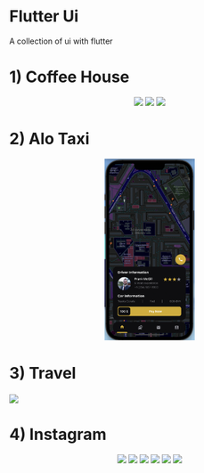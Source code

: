 # Flutter Ui
A collection of ui with flutter

<h1>1) Coffee House</h1>
<div align="center">
<img src="screenshots/coffee_house_home.png" width="32%">
<img src="screenshots/coffee_house_coffee.png" width="32%">
<img src="screenshots/coffee_house_checkout.png" width="32%">
</div>

<h1>2) Alo Taxi</h1>
<div align="center">
<img src="screenshots/alotaxi.png" width="32%">
</div>

<h1>3) Travel</h1>
<img align="center" src="screenshots/travel.gif" width="32%">

<h1>4) Instagram</h1>
<div align="center">
<img src="screenshots/1.png" width="32%">
<img src="screenshots/2.png" width="32%">
<img src="screenshots/3.png" width="32%">
<img src="screenshots/4.png" width="32%">
<img src="screenshots/5.png" width="32%">
<img src="screenshots/6.png" width="32%">
</div>

